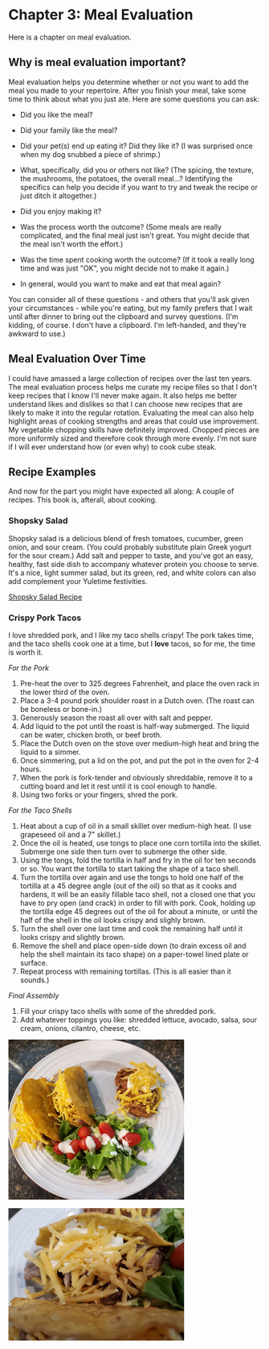 # Chapter 3: Meal Evaluation

Here is a chapter on meal evaluation.

## Why is meal evaluation important?

Meal evaluation helps you determine whether or not you want to add the meal you made to your repertoire. After you finish your meal, take some time to think about what you just ate. Here are some questions you can ask:

-   Did you like the meal?

-   Did your family like the meal?

-   Did your pet(s) end up eating it? Did they like it? (I was surprised once when my dog snubbed a piece of shrimp.)

-   What, specifically, did you or others not like? (The spicing, the texture, the mushrooms, the potatoes, the overall meal...? Identifying the specifics can help you decide if you want to try and tweak the recipe or just ditch it altogether.)

-   Did you enjoy making it?

-   Was the process worth the outcome? (Some meals are really complicated, and the final meal just isn't great. You might decide that the meal isn't worth the effort.)

-   Was the time spent cooking worth the outcome? (If it took a really long time and was just "OK", you might decide not to make it again.)

-   In general, would you want to make and eat that meal again?

You can consider all of these questions - and others that you'll ask given your circumstances - while you're eating, but my family prefers that I wait until after dinner to bring out the clipboard and survey questions. (I'm kidding, of course. I don't have a clipboard. I'm left-handed, and they're awkward to use.)

## Meal Evaluation Over Time

I could have amassed a large collection of recipes over the last ten years. The meal evaluation process helps me curate my recipe files so that I don't keep recipes that I know I'll never make again. It also helps me better understand likes and dislikes so that I can choose new recipes that are likely to make it into the regular rotation. Evaluating the meal can also help highlight areas of cooking strengths and areas that could use improvement. My vegetable chopping skills have definitely improved. Chopped pieces are more uniformly sized and therefore cook through more evenly. I'm not sure if I will ever understand how (or even why) to cook cube steak.

## Recipe Examples

And now for the part you might have expected all along: A couple of recipes. This book is, afterall, about cooking.

### Shopsky Salad

Shopsky salad is a delicious blend of fresh tomatoes, cucumber, green onion, and sour cream. (You could probably substitute plain Greek yogurt for the sour cream.) Add salt and pepper to taste, and you've got an easy, healthy, fast side dish to accompany whatever protein you choose to serve. It's a nice, light summer salad, but its green, red, and white colors can also add complement your Yuletime festivities.

[Shopsky Salad Recipe](https://chrisdaaz.github.io/forking/recipes/shopsky.html)

### Crispy Pork Tacos

I love shredded pork, and I like my taco shells crispy! The pork takes time, and the taco shells cook one at a time, but I **love** tacos, so for me, the time is worth it.

*For the Pork*

1. Pre-heat the over to 325 degrees Fahrenheit, and place the oven rack in the lower third of the oven.
2. Place a 3-4 pound pork shoulder roast in a Dutch oven. (The roast can be boneless or bone-in.)
3. Generously season the roast all over with salt and pepper.
4. Add liquid to the pot until the roast is half-way submerged. The liquid can be water, chicken broth, or beef broth.
5. Place the Dutch oven on the stove over medium-high heat and bring the liquid to a simmer.
6. Once simmering, put a lid on the pot, and put the pot in the oven for 2-4 hours. 
7. When the pork is fork-tender and obviously shreddable, remove it to a cutting board and let it rest until it is cool enough to handle.
8. Using two forks or your fingers, shred the pork. 

*For the Taco Shells*

1. Heat about a cup of oil in a small skillet over medium-high heat. (I use grapeseed oil and a 7" skillet.)
2. Once the oil is heated, use tongs to place one corn tortilla into the skillet. Submerge one side then turn over to submerge the other side.
3. Using the tongs, fold the tortilla in half and fry in the oil for ten seconds or so. You want the tortilla to start taking the shape of a taco shell.
4. Turn the tortilla over again and use the tongs to hold one half of the tortilla at a 45 degree angle (out of the oil) so that as it cooks and hardens, it will be an easily fillable taco shell, not a closed one that you have to pry open (and crack) in order to fill with pork. Cook, holding up the tortilla edge 45 degrees out of the oil for about a minute, or until the half of the shell in the oil looks crispy and slighly brown.
5. Turn the shell over one last time and cook the remaining half until it looks crispy and slightly brown.
6. Remove the shell and place open-side down (to drain excess oil and help the shell maintain its taco shape) on a paper-towel lined plate or surface.
7. Repeat process with remaining tortillas. (This is all easier than it sounds.)

*Final Assembly*

1. Fill your crispy taco shells with some of the shredded pork.
2. Add whatever toppings you like: shredded lettuce, avocado, salsa, sour cream, onions, cilantro, cheese, etc. 

![Crispy pork tacos served with side salad and refried beans](images/pork1a.jpg)

![Crispy pork taco close-up](images/pork2a.jpg)
